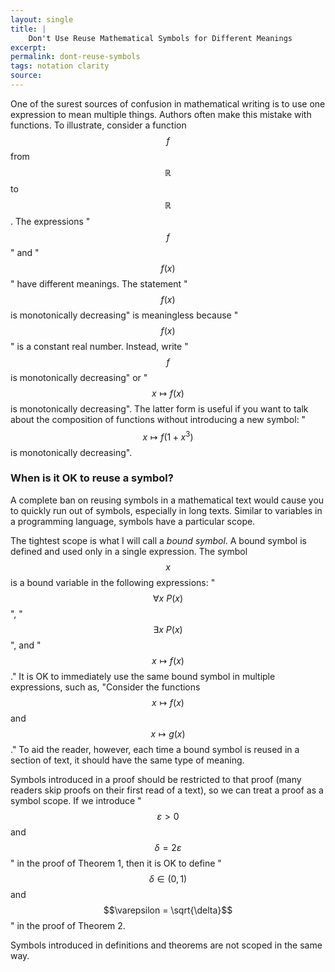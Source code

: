 ```yaml
---
layout: single
title: |
    Don't Use Reuse Mathematical Symbols for Different Meanings
excerpt: 
permalink: dont-reuse-symbols
tags: notation clarity
source: 
---
```


One of the surest sources of confusion in mathematical writing is to use one expression to mean multiple things. 
Authors often make this mistake with functions. 
To illustrate, consider a function $$f$$ from $$\mathbb{R}$$ to $$\mathbb{R}$$. 
The expressions "$$f$$" and "$$f(x)$$" have different meanings. The statement "$$f(x)$$ is monotonically decreasing" is meaningless because "$$f(x)$$" is a constant real number.
Instead, write "$$f$$ is monotonically decreasing" or "$$x \mapsto f(x)$$ is monotonically decreasing". 
The latter form is useful if you want to talk about the composition of functions without introducing a new symbol: "$$x \mapsto f(1 + x^3)$$ is monotonically decreasing". 

### When is it OK to reuse a symbol?
A complete ban on reusing symbols in a mathematical text would cause you to quickly run out of symbols, especially in long texts.
Similar to variables in a programming language, symbols have a particular scope. 

The tightest scope is what I will call a _bound symbol_. 
A bound symbol is defined and used only in a single expression. 
The symbol $$x$$ is a bound variable in the following expressions: "$$\forall x\ P(x)$$", "$$\exists x\ P(x)$$", and "$$x \mapsto f(x)$$."
It is OK to immediately use the same bound symbol in multiple expressions, such as, "Consider the functions $$x \mapsto f(x)$$ and $$x \mapsto g(x)$$." 
To aid the reader, however, each time a bound symbol is reused in a section of text, it should have the same type of meaning.

<!-- Larger scopes include proofs, (to a lesser extent) theorem statements, definitions, sections, and chapters. -->
Symbols introduced in a proof should be restricted to that proof (many readers skip proofs on their first read of a text), so we can treat a proof as a symbol scope. 
If we introduce "$$\varepsilon > 0$$ and $$\delta = 2\varepsilon$$" in the proof of Theorem 1, then it is OK to define "$$\delta \in (0, 1)$$ and $$\varepsilon = \sqrt{\delta}$$" in the proof of Theorem 2. 

Symbols introduced in definitions and theorems are not scoped in the same way.